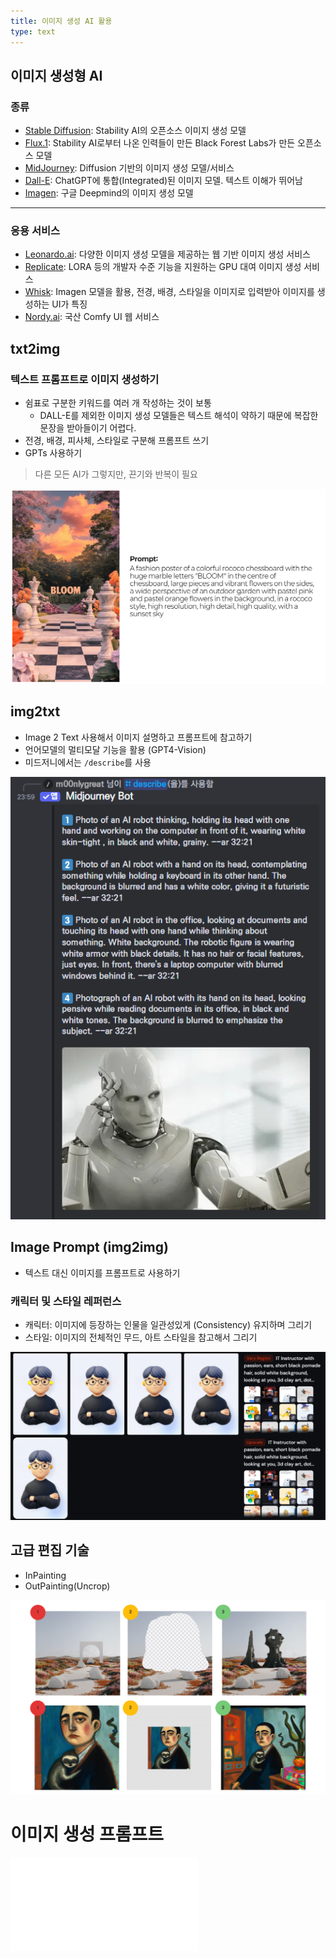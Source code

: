 ```yaml
---
title: 이미지 생성 AI 활용
type: text
---
```

## 이미지 생성형 AI

### 종류

- [Stable Diffusion](https://stability.ai/): Stability AI의 오픈소스 이미지 생성 모델
- [Flux.1](https://blackforestlabs.ai/): Stability AI로부터 나온 인력들이 만든 Black Forest Labs가 만든 오픈소스 모델
- [MidJourney](https://www.midjourney.com/): Diffusion 기반의 이미지 생성 모델/서비스
- [Dall-E](https://openai.com/index/dall-e-3/): ChatGPT에 통합(Integrated)된 이미지 모델. 텍스트 이해가 뛰어남 
- [Imagen](https://deepmind.google/technologies/imagen-3/): 구글 Deepmind의 이미지 생성 모델

***

### 응용 서비스

- [Leonardo.ai](https://leonardo.ai/): 다양한 이미지 생성 모델을 제공하는 웹 기반 이미지 생성 서비스
- [Replicate](https://replicate.com/): LORA 등의 개발자 수준 기능을 지원하는 GPU 대여 이미지 생성 서비스
- [Whisk](https://labs.google/fx/tools/whisk): Imagen 모델을 활용, 전경, 배경, 스타일을 이미지로 입력받아 이미지를 생성하는 UI가 특징
- [Nordy.ai](https://nordy.ai/): 국산 Comfy UI 웹 서비스

## txt2img

### 텍스트 프롬프트로 이미지 생성하기

- 쉼표로 구분한 키워드를 여러 개 작성하는 것이 보통
	- DALL-E를 제외한 이미지 생성 모델들은 텍스트 해석이 약하기 때문에 복잡한 문장을 받아들이기 어렵다.
- 전경, 배경, 피사체, 스타일로 구분해 프롬프트 쓰기
- GPTs 사용하기

> 다른 모든 AI가 그렇지만, 끈기와 반복이 필요

![](attachments/genAI-txt2img.png)

## img2txt

- Image 2 Text 사용해서 이미지 설명하고 프롬프트에 참고하기
- 언어모델의 멀티모달 기능을 활용 (GPT4-Vision)
- 미드저니에서는 `/describe`를 사용

![](attachments/genAI-midjourney_describe.png)

## Image Prompt (img2img)

- 텍스트 대신 이미지를 프롬프트로 사용하기

### 캐릭터 및 스타일 레퍼런스

- 캐릭터: 이미지에 등장하는 인물을 일관성있게 (Consistency) 유지하며 그리기
- 스타일: 이미지의 전체적인 무드, 아트 스타일을 참고해서 그리기

![](attachments/genAI-mj_style_ref.png)

## 고급 편집 기술

- InPainting
- OutPainting(Uncrop)

![](attachments/genAI-in_out_paint.png)

# 이미지 생성 프롬프트

![이미지 생성 프롬프트](modules/이미지%20생성%20프롬프트.md)